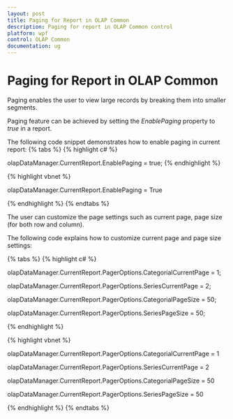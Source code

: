 ```yaml
---
layout: post
title: Paging for Report in OLAP Common
description: Paging for report in OLAP Common control
platform: wpf
control: OLAP Common
documentation: ug
---
```


# Paging for Report in OLAP Common

Paging enables the user to view large records by breaking them into smaller segments.

Paging feature can be achieved by setting the _EnablePaging_ property to _true_ in a report.



The following code snippet demonstrates how to enable paging in current report:
{% tabs %}
{% highlight c# %}

olapDataManager.CurrentReport.EnablePaging = true;
{% endhighlight  %}


{% highlight vbnet %}

olapDataManager.CurrentReport.EnablePaging = True

{% endhighlight  %}
{% endtabs %}

The user can customize the page settings such as current page, page size (for both row and column).



The following code explains how to customize current page and page size settings:


{% tabs %}
{% highlight c# %}

olapDataManager.CurrentReport.PagerOptions.CategorialCurrentPage = 1;

olapDataManager.CurrentReport.PagerOptions.SeriesCurrentPage = 2;

olapDataManager.CurrentReport.PagerOptions.CategorialPageSize = 50;

olapDataManager.CurrentReport.PagerOptions.SeriesPageSize = 50;

{% endhighlight  %}

{% highlight vbnet %}

olapDataManager.CurrentReport.PagerOptions.CategorialCurrentPage = 1

olapDataManager.CurrentReport.PagerOptions.SeriesCurrentPage = 2

olapDataManager.CurrentReport.PagerOptions.CategorialPageSize = 50

olapDataManager.CurrentReport.PagerOptions.SeriesPageSize = 50

{% endhighlight  %}
{% endtabs %}
